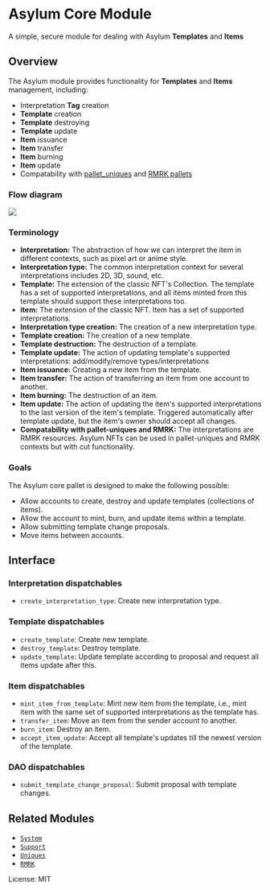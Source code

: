 # Asylum Core Module

A simple, secure module for dealing with Asylum **Templates** and **Items**

## Overview

The Asylum module provides functionality for **Templates** and **Items** management, including:

* Interpretation **Tag** creation
* **Template** creation
* **Template** destroying
* **Template** update
* **Item** issuance
* **Item** transfer
* **Item** burning
* **Item** update
* Compatability with [pallet_uniques](https://docs.rs/pallet-assets/latest/pallet_uniques/) and [RMRK pallets](https://rmrk-team.github.io/rmrk-substrate/#/pallets/rmrk-core)

### Flow diagram

![](./img/asylum-flow-diagram.png)

### Terminology

* **Interpretation:** The abstraction of how we can interpret the item in different contexts, such as pixel art or anime style.
* **Interpretation type:** The common interpretation context for several interpretations includes 2D, 3D, sound, etc.
* **Template:** The extension of the classic NFT's Collection. The template has a set of supported interpretations, and all items minted from this template should support these interpretations too.
* **item:** The extension of the classic NFT. Item has a set of supported interpretations.
* **Interpretation type creation:** The creation of a new interpretation type.
* **Template creation:** The creation of a new template.
* **Template destruction:** The destruction of a template.
* **Template update:** The action of updating template's supported interpretations: add/modify/remove types/interpretations
* **Item issuance:** Creating a new item from the template.
* **Item transfer:** The action of transferring an item from one account to another.
* **Item burning:** The destruction of an item.
* **Item update:** The action of updating the item's supported interpretations to the last version of the item's template. Triggered automatically after template update, but the item's owner should accept all changes.
* **Compatability with pallet-uniques and RMRK:** The interpretations are RMRK resources. Asylum NFTs can be used in pallet-uniques and RMRK contexts but with cut functionality.

### Goals

The Asylum core pallet is designed to make the following possible:

* Allow accounts to create, destroy and update templates (collections of items).
* Allow the account to mint, burn, and update items within a template.
* Allow submitting template change proposals.
* Move items between accounts.

## Interface

### Interpretation dispatchables
* `create_interpretation_type`: Create new interpretation type.

### Template dispatchables
* `create_template`: Create new template.
* `destroy_template`: Destroy template.
* `update_template`: Update template according to proposal and request all items update after this.

### Item dispatchables
* `mint_item_from_template`: Mint new item from the template, i.e., mint item with the same set of supported interpretations as the template has.
* `transfer_item`: Move an item from the sender account to another.
* `burn_item`: Destroy an item.
* `accept_item_update`: Accept all template's updates till the newest version of the template.

### DAO dispatchables
* `submit_template_change_proposal`: Submit proposal with template changes.

## Related Modules

* [`System`](https://docs.rs/frame-system/latest/frame_system/)
* [`Support`](https://docs.rs/frame-support/latest/frame_support/)
* [`Uniques`](https://docs.rs/pallet-assets/latest/pallet_uniques/)
* [`RMRK`](https://rmrk-team.github.io/rmrk-substrate/#/pallets/rmrk-core)

License: MIT
